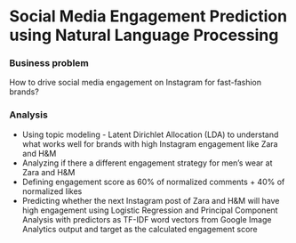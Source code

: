 # Social Media Engagement Prediction using Natural Language Processing
 
### Business problem
How to drive social media engagement on Instagram for fast-fashion brands?

### Analysis
- Using topic modeling - Latent Dirichlet Allocation (LDA) to understand what works well for brands with high Instagram engagement like Zara and H&M
- Analyzing if there a different engagement strategy for men’s wear at Zara and H&M
- Defining engagement score as 60% of normalized comments +  40% of normalized likes
- Predicting whether the next Instagram post of Zara and H&M will have high engagement using Logistic Regression and Principal Component Analysis with predictors as TF-IDF word vectors from Google Image Analytics output and target as the calculated engagement score




